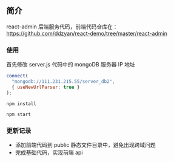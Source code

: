 ## 简介

react-admin 后端服务代码，前端代码仓库在：https://github.com/ddzyan/react-demo/tree/master/react-admin

### 使用

首先修改 server.js 代码中的 mongoDB 服务器 IP 地址

```js
connect(
  "mongodb://111.231.215.55/server_db2",
  { useNewUrlParser: true }
);
```

```shell
npm install

npm start
```

### 更新记录

- 添加前端代码到 public 静态文件目录中，避免出现跨域问题
- 完成基础代码，实现前端 api
